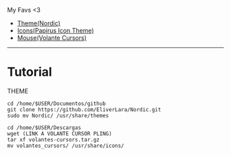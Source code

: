 My Favs <3
- [Theme(Nordic)](https://github.com/EliverLara/Nordic)
- [Icons(Papirus Icon Theme)](https://archlinux.org/packages/community/any/papirus-icon-theme/)
- [Mouse(Volante Cursors)](https://github.com/varlesh/volantes-cursors)

---
# Tutorial
THEME
```
cd /home/$USER/Documentos/github
git clone https://github.com/EliverLara/Nordic.git
sudo mv Nordic/ /usr/share/themes
``` 
``` 
cd /home/$USER/Descargas 
wget (LINK A VOLANTE CURSOR PLING)
tar xf volantes-cursors.tar.gz
mv volantes_cursors/ /usr/share/icons/
```
